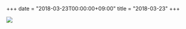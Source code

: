 +++
date = "2018-03-23T00:00:00+09:00"
title = "2018-03-23"
+++

<img class="img-fluid" src="/2018-03-23.jpg" />
